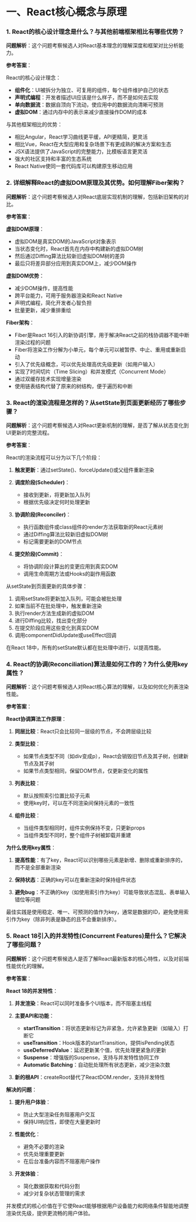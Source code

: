 # 一、React核心概念与原理

### 1. React的核心设计理念是什么？与其他前端框架相比有哪些优势？

**问题解析**：这个问题考察候选人对React基本理念的理解深度和框架对比分析能力。

**参考答案**：

React的核心设计理念：
- **组件化**：UI被拆分为独立、可复用的组件，每个组件维护自己的状态
- **声明式编程**：开发者描述UI应该是什么样子，而不是如何去实现
- **单向数据流**：数据自顶向下流动，使应用中的数据流向清晰可预测
- **虚拟DOM**：通过内存中的表示来减少直接操作DOM的成本

与其他框架相比的优势：
- 相比Angular，React学习曲线更平缓，API更精简，更灵活
- 相比Vue，React在大型应用和复杂场景下有更成熟的解决方案和生态
- JSX语法提供了JavaScript的完整能力，比模板语言更灵活
- 强大的社区支持和丰富的生态系统
- React Native使同一套代码库可以构建原生移动应用

### 2. 详细解释React的虚拟DOM原理及其优势。如何理解Fiber架构？

**问题解析**：这个问题考察候选人对React底层实现机制的理解，包括新旧架构的对比。

**参考答案**：

**虚拟DOM原理**：
- 虚拟DOM是真实DOM的JavaScript对象表示
- 当状态变化时，React首先在内存中构建新的虚拟DOM树
- 然后通过Diffing算法比较新旧虚拟DOM树的差异
- 最后只将差异部分应用到真实DOM上，减少DOM操作

**虚拟DOM优势**：
- 减少DOM操作，提高性能
- 跨平台能力，可用于服务器渲染和React Native
- 声明式编程，简化开发者心智负担
- 批量更新，减少重排重绘

**Fiber架构**：
- Fiber是React 16引入的新协调引擎，用于解决React之前的栈协调器不能中断渲染过程的问题
- Fiber将渲染工作分解为小单元，每个单元可以被暂停、中止、重用或重新启动
- 引入了优先级概念，可以优先处理高优先级更新（如用户输入）
- 实现了时间切片（Time Slicing）和并发模式（Concurrent Mode）
- 通过双缓存技术实现增量渲染
- 使用链表结构代替了原来的树结构，便于遍历和中断

### 3. React的渲染流程是怎样的？从setState到页面更新经历了哪些步骤？

**问题解析**：这个问题考察候选人对React更新机制的理解，是否了解从状态变化到UI更新的完整流程。

**参考答案**：

React的渲染流程可以分为以下几个阶段：

1. **触发更新**：通过setState()、forceUpdate()或父组件重新渲染

2. **调度阶段(Scheduler)**：
   - 接收到更新，将更新加入队列
   - 根据优先级决定何时处理更新

3. **协调阶段(Reconciler)**：
   - 执行函数组件或class组件的render方法获取新的React元素树
   - 通过Diffing算法比较新旧虚拟DOM树
   - 标记需要更新的DOM节点

4. **提交阶段(Commit)**：
   - 将协调阶段计算出的变更应用到真实DOM
   - 调用生命周期方法或Hooks的副作用函数

从setState到页面更新的具体步骤：

1. 调用setState将更新加入队列，可能会被批处理
2. 如果当前不在批处理中，触发重新渲染
3. 执行render方法生成新的虚拟DOM
4. 进行Diffing比较，找出变化部分
5. 在提交阶段应用这些变化到真实DOM
6. 调用componentDidUpdate或useEffect回调

在React 18中，所有的setState默认都在批处理中进行，以提高性能。

### 4. React的协调(Reconciliation)算法是如何工作的？为什么使用key属性？

**问题解析**：这个问题考察候选人对React核心算法的理解，以及如何优化列表渲染性能。

**参考答案**：

**React协调算法工作原理**：

1. **同层比较**：React只会比较同一层级的节点，不会跨层级比较

2. **类型比较**：
   - 如果节点类型不同（如div变成p），React会销毁旧节点及其子树，创建新节点及其子树
   - 如果节点类型相同，保留DOM节点，仅更新变化的属性

3. **列表比较**：
   - 默认按照索引位置比较子元素
   - 使用key时，可以在不同渲染间保持元素的一致性

4. **组件比较**：
   - 当组件类型相同时，组件实例保持不变，只更新props
   - 当组件类型不同时，整个组件子树被卸载并重建

**为什么使用key属性**：

1. **提高性能**：有了key，React可以识别哪些元素是新增、删除或重新排序的，而不是全部重新渲染

2. **保持状态**：正确的key可以在重新渲染时保持组件状态

3. **避免bug**：不正确的key（如使用索引作为key）可能导致状态混乱、表单输入错位等问题

最佳实践是使用稳定、唯一、可预测的值作为key，通常是数据的ID，避免使用索引作为key（除非列表是静态的且不会重新排序）。

### 5. React 18引入的并发特性(Concurrent Features)是什么？它解决了哪些问题？

**问题解析**：这个问题考察候选人是否了解React最新版本的核心特性，以及对前端性能优化的理解。

**参考答案**：

**React 18的并发特性**：

1. **并发渲染**：React可以同时准备多个UI版本，而不阻塞主线程

2. **主要API和功能**：
   - **startTransition**：将状态更新标记为非紧急，允许紧急更新（如输入）打断它
   - **useTransition**：Hook版本的startTransition，提供isPending状态
   - **useDeferredValue**：延迟更新某个值，优先处理更紧急的更新
   - **Suspense**：增强版的Suspense，支持与并发特性协同工作
   - **Automatic Batching**：自动批处理所有状态更新，减少渲染次数

3. **新的根API**：createRoot替代了ReactDOM.render，支持并发特性

**解决的问题**：

1. **提升用户体验**：
   - 防止大型渲染任务阻塞用户交互
   - 保持UI响应性，即使在大量更新时

2. **性能优化**：
   - 避免不必要的渲染
   - 优先处理重要更新
   - 在后台准备内容而不阻塞用户操作

3. **开发体验**：
   - 简化数据获取和代码分割
   - 减少对复杂状态管理的需求

并发模式的核心价值在于它使React能够根据用户设备能力和网络条件智能地调整渲染优先级，提供更流畅的用户体验。